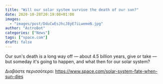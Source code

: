 ```yaml
---
title: "Will our solar system survive the death of our sun?"
date: 2020-10-28T20:19:08+01:00
images:
  - "images/post/DduCwEsJhcJ8yE7iLwemeN.jpg"
author: "AstroBot"
categories: ["News"]
tags: ["space.com"]
draft: false
---
```


Our sun's death is a long way off — about 4.5 billion years, give or take — but someday it's going to happen, and what then for our solar system? 

Διαβάστε περισσότερα: https://www.space.com/solar-system-fate-when-sun-dies
